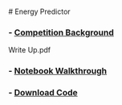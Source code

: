 <br/>
# Energy Predictor

###  - [Competition Background](https://github.com/Sammyzysheng/ML2-TP2-Team3/WriteUp.pdf)
Write Up.pdf
### - [Notebook Walkthrough](https://sammyzysheng.github.io/ML2-TP2-Team3/Energy-Predictor)
###  - [Download Code](https://github.com/Sammyzysheng/ML2-TP2-Team3/TP2-Energy.R)
<br/>
<br/>

